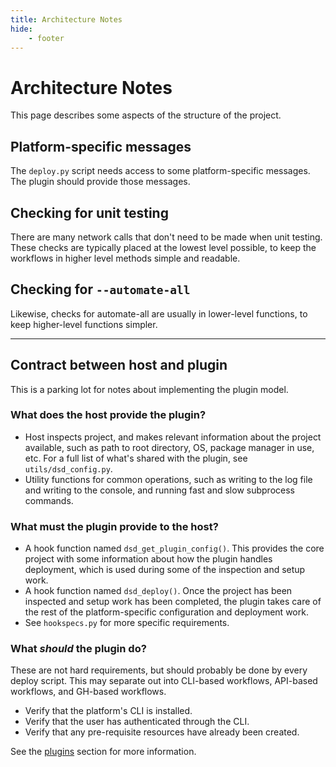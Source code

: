 ```yaml
---
title: Architecture Notes
hide:
    - footer
---
```


# Architecture Notes

This page describes some aspects of the structure of the project.

## Platform-specific messages

The `deploy.py` script needs access to some platform-specific messages. The plugin should provide those messages.

## Checking for unit testing

There are many network calls that don't need to be made when unit testing. These checks are typically placed at the lowest level possible, to keep the workflows in higher level methods simple and readable.

## Checking for `--automate-all`

Likewise, checks for automate-all are usually in lower-level functions, to keep higher-level functions simpler.

---

## Contract between host and plugin

This is a parking lot for notes about implementing the plugin model.

### What does the host provide the plugin?

- Host inspects project, and makes relevant information about the project available, such as path to root directory, OS, package manager in use, etc. For a full list of what's shared with the plugin, see `utils/dsd_config.py`.
- Utility functions for common operations, such as writing to the log file and writing to the console, and running fast and slow subprocess commands.

### What must the plugin provide to the host?

- A hook function named `dsd_get_plugin_config()`. This provides the core project with some information about how the plugin handles deployment, which is used during some of the inspection and setup work.
- A hook function named `dsd_deploy()`. Once the project has been inspected and setup work has been completed, the plugin takes care of the rest of the platform-specific configuration and deployment work.
- See `hookspecs.py` for more specific requirements.

    
### What *should* the plugin do?

These are not hard requirements, but should probably be done by every deploy script. This may separate out into CLI-based workflows, API-based workflows, and GH-based workflows.

- Verify that the platform's CLI is installed.
- Verify that the user has authenticated through the CLI.
- Verify that any pre-requisite resources have already been created.

See the [plugins](../../plugins/) section for more information.